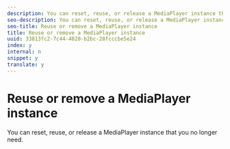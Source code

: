 ```yaml
---
description: You can reset, reuse, or release a MediaPlayer instance that you no longer need.
seo-description: You can reset, reuse, or release a MediaPlayer instance that you no longer need.
seo-title: Reuse or remove a MediaPlayer instance
title: Reuse or remove a MediaPlayer instance
uuid: 33813fc2-7c44-4020-b2bc-28fcccbe5e24
index: y
internal: n
snippet: y
translate: y
---
```


# Reuse or remove a MediaPlayer instance

You can reset, reuse, or release a MediaPlayer instance that you no longer need.

